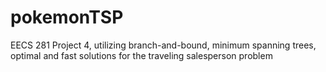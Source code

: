 # pokemonTSP
EECS 281 Project 4, utilizing branch-and-bound, minimum spanning trees, optimal and fast solutions for the traveling salesperson problem
